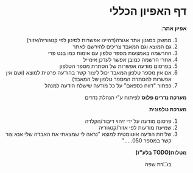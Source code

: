 <div dir="rtl" text-align="right">

# דף האפיון הכללי
 

 **אפיון אתר**:
 1. ממשק בסגנון אתר אגורה(דהיינו אפשרות לסינון לפי קטגוריה/אזור)
 2. גם המוצא וגם המאבד צריכים להירשם לאתר
 2. ההרשמה באמצעות מספר טלפון עם אימות כמו בנט פרי 
 3. אחרי הרשמה כמובן אפשר לעדכן אימייל
 4. בפרסום מודעה אפשרות של הסתרת מספר הטלפון 
 5. אם אין מספר טלפון המאבד יכול ליצור קשר בהודעה פרטית למוצא (ושם אין אפשרות להסתרת המספר טלפון של המאבד)
 6. כפתור "דווח כספאם" על כל מודעה שישלח הודעה למנהל
 
 **מערכת נדרים פלוס**
 לפיתוח ע"י הנהלת נדרים
 
 **מערכת טלפונית**
 1. פרסום מודעה על ידי זיהוי דיבור/הקלדה
 2. שמיעת מודעות לפי אזור/קטגוריה
 3. שליחת הודעה אוטומטית למוצא "נראה לי שמצאתי את האבדה שלי אנא צור קשר במספר 050....."

**מטלות(TODO בלע"ז)**

- [ ] בחירת שפה
